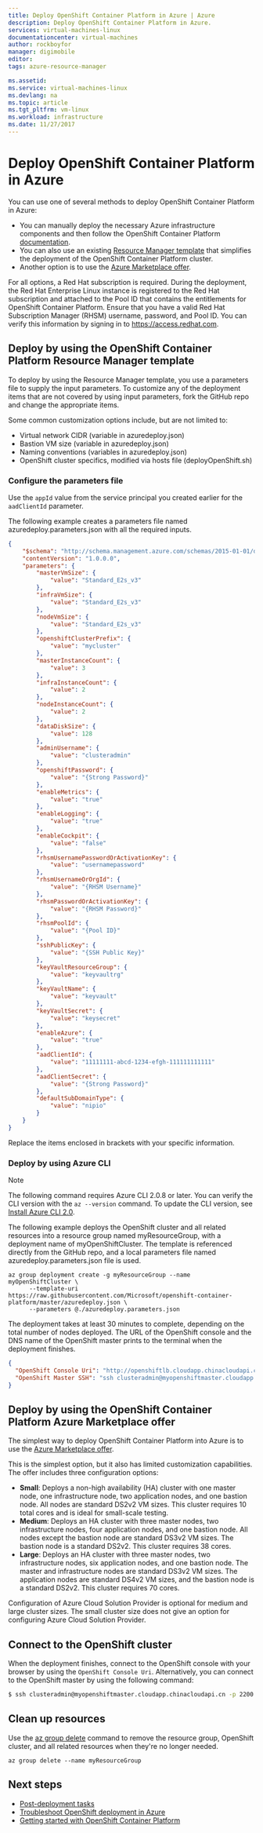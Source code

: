 ```yaml
---
title: Deploy OpenShift Container Platform in Azure | Azure
description: Deploy OpenShift Container Platform in Azure.
services: virtual-machines-linux
documentationcenter: virtual-machines
author: rockboyfor
manager: digimobile
editor: 
tags: azure-resource-manager

ms.assetid: 
ms.service: virtual-machines-linux
ms.devlang: na
ms.topic: article
ms.tgt_pltfrm: vm-linux
ms.workload: infrastructure
ms.date: 11/27/2017
---
```


# Deploy OpenShift Container Platform in Azure

You can use one of several methods to deploy OpenShift Container Platform in Azure:

- You can manually deploy the necessary Azure infrastructure components and then follow the OpenShift Container Platform [documentation](https://docs.openshift.com/container-platform/3.6/welcome/index.html).
- You can also use an existing [Resource Manager template](https://github.com/Microsoft/openshift-container-platform/) that simplifies the deployment of the OpenShift Container Platform cluster.
- Another option is to use the [Azure Marketplace offer](https://azuremarketplace.microsoft.com/marketplace/apps/redhat.openshift-container-platform?tab=Overview).

For all options, a Red Hat subscription is required. During the deployment, the Red Hat Enterprise Linux instance is registered to the Red Hat subscription and attached to the Pool ID that contains the entitlements for OpenShift Container Platform.
Ensure that you have a valid Red Hat Subscription Manager (RHSM) username, password, and Pool ID. You can verify this information by signing in to https://access.redhat.com.

## Deploy by using the OpenShift Container Platform Resource Manager template

To deploy by using the Resource Manager template, you use a parameters file to supply the input parameters. To customize any of the deployment items that are not covered by using input parameters, fork the GitHub repo and change the appropriate items.

Some common customization options include, but are not limited to:

- Virtual network CIDR (variable in azuredeploy.json)
- Bastion VM size (variable in azuredeploy.json)
- Naming conventions (variables in azuredeploy.json)
- OpenShift cluster specifics, modified via hosts file (deployOpenShift.sh)

### Configure the parameters file

Use the `appId` value from the service principal you created earlier for the `aadClientId` parameter. 

The following example creates a parameters file named azuredeploy.parameters.json with all the required inputs.

```json
{
	"$schema": "http://schema.management.azure.com/schemas/2015-01-01/deploymentParameters.json#",
	"contentVersion": "1.0.0.0",
	"parameters": {
		"masterVmSize": {
			"value": "Standard_E2s_v3"
		},
		"infraVmSize": {
			"value": "Standard_E2s_v3"
		},
		"nodeVmSize": {
			"value": "Standard_E2s_v3"
		},
		"openshiftClusterPrefix": {
			"value": "mycluster"
		},
		"masterInstanceCount": {
			"value": 3
		},
		"infraInstanceCount": {
			"value": 2
		},
		"nodeInstanceCount": {
			"value": 2
		},
		"dataDiskSize": {
			"value": 128
		},
		"adminUsername": {
			"value": "clusteradmin"
		},
		"openshiftPassword": {
			"value": "{Strong Password}"
		},
		"enableMetrics": {
			"value": "true"
		},
		"enableLogging": {
			"value": "true"
		},
		"enableCockpit": {
			"value": "false"
		},
		"rhsmUsernamePasswordOrActivationKey": {
			"value": "usernamepassword"
		},
		"rhsmUsernameOrOrgId": {
			"value": "{RHSM Username}"
		},
		"rhsmPasswordOrActivationKey": {
			"value": "{RHSM Password}"
		},
		"rhsmPoolId": {
			"value": "{Pool ID}"
		},
		"sshPublicKey": {
			"value": "{SSH Public Key}"
		},
		"keyVaultResourceGroup": {
			"value": "keyvaultrg"
		},
		"keyVaultName": {
			"value": "keyvault"
		},
		"keyVaultSecret": {
			"value": "keysecret"
		},
		"enableAzure": {
			"value": "true"
		},
		"aadClientId": {
			"value": "11111111-abcd-1234-efgh-111111111111"
		},
		"aadClientSecret": {
			"value": "{Strong Password}"
		},
		"defaultSubDomainType": {
			"value": "nipio"
		}
	}
}
```

Replace the items enclosed in brackets with your specific information.

### Deploy by using Azure CLI

> [!NOTE] 
> The following command requires Azure CLI 2.0.8 or later. You can verify the CLI version with the `az --version` command. To update the CLI version, see [Install Azure CLI 2.0](https://docs.azure.cn/zh-cn/cli/install-azure-cli?view=azure-cli-latesti?view=azure-cli-latest).

The following example deploys the OpenShift cluster and all related resources into a resource group named myResourceGroup, with a deployment name of myOpenShiftCluster. The template is referenced directly from the GitHub repo, and a local parameters file named azuredeploy.parameters.json file is used.

```azurecli 
az group deployment create -g myResourceGroup --name myOpenShiftCluster \
      --template-uri https://raw.githubusercontent.com/Microsoft/openshift-container-platform/master/azuredeploy.json \
      --parameters @./azuredeploy.parameters.json
```

The deployment takes at least 30 minutes to complete, depending on the total number of nodes deployed. The URL of the OpenShift console and the DNS name of the OpenShift master prints to the terminal when the deployment finishes.

```json
{
  "OpenShift Console Uri": "http://openshiftlb.cloudapp.chinacloudapi.cn:8443/console",
  "OpenShift Master SSH": "ssh clusteradmin@myopenshiftmaster.cloudapp.chinacloudapi.cn -p 2200"
}
```

## Deploy by using the OpenShift Container Platform Azure Marketplace offer

The simplest way to deploy OpenShift Container Platform into Azure is to use the [Azure Marketplace offer](https://azuremarketplace.microsoft.com/marketplace/apps/redhat.openshift-container-platform?tab=Overview).

This is the simplest option, but it also has limited customization capabilities. The offer includes three configuration options:

- **Small**: Deploys a non-high availability (HA) cluster with one master node, one infrastructure node, two application nodes, and one bastion node. All nodes are standard DS2v2 VM sizes. This cluster requires 10 total cores and is ideal for small-scale testing.
- **Medium**: Deploys an HA cluster with three master nodes, two infrastructure nodes, four application nodes, and one bastion node. All nodes except the bastion node are standard DS3v2 VM sizes. The bastion node is a standard DS2v2. This cluster requires 38 cores.
- **Large**: Deploys an HA cluster with three master nodes, two infrastructure nodes, six application nodes, and one bastion node. The master and infrastructure nodes are standard DS3v2 VM sizes. The application nodes are standard DS4v2 VM sizes, and the bastion node is a standard DS2v2. This cluster requires 70 cores.

Configuration of Azure Cloud Solution Provider is optional for medium and large cluster sizes. The small cluster size does not give an option for configuring Azure Cloud Solution Provider.

## Connect to the OpenShift cluster

When the deployment finishes, connect to the OpenShift console with your browser by using the `OpenShift Console Uri`. Alternatively, you can connect to the OpenShift master by using the following command:

```bash
$ ssh clusteradmin@myopenshiftmaster.cloudapp.chinacloudapi.cn -p 2200
```

## Clean up resources

Use the [az group delete](https://docs.azure.cn/zh-cn/cli/group?view=azure-cli-latest#delete) command to remove the resource group, OpenShift cluster, and all related resources when they're no longer needed.

```azurecli 
az group delete --name myResourceGroup
```

## Next steps

- [Post-deployment tasks](./openshift-post-deployment.md)
- [Troubleshoot OpenShift deployment in Azure](./openshift-troubleshooting.md)
- [Getting started with OpenShift Container Platform](https://docs.openshift.com/container-platform/3.6/getting_started/index.html)

